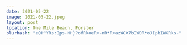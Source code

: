 ```yaml
---
date: 2021-05-22
image: 2021-05-22.jpeg
layout: post
location: One Mile Beach, Forster
blurhash: "eQH^YRs:Ips-NH}?ofRkoeR+-nR*R+azWCX7bIWDR*oJIpbIWXRks-"
---
```



